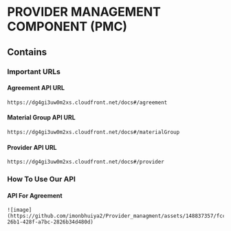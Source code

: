 # PROVIDER MANAGEMENT COMPONENT  (PMC) 
## Contains
### Important URLs
#### Agreement API URL


 ```
https://dg4gi3uw0m2xs.cloudfront.net/docs#/agreement

 ```
#### Material Group API URL

```
https://dg4gi3uw0m2xs.cloudfront.net/docs#/materialGroup
```
#### Provider API URL
```
https://dg4gi3uw0m2xs.cloudfront.net/docs#/provider
```
### How To Use Our API
#### API For Agreement
```
![image](https://github.com/imonbhuiya2/Provider_managment/assets/148837357/fcc0ade7-26b1-428f-a7bc-2826b34d480d)

````